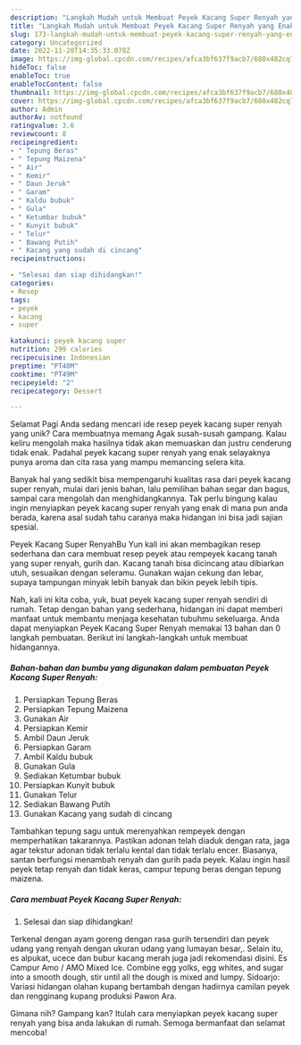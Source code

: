```yaml
---
description: "Langkah Mudah untuk Membuat Peyek Kacang Super Renyah yang Enak, Sempurna"
title: "Langkah Mudah untuk Membuat Peyek Kacang Super Renyah yang Enak, Sempurna"
slug: 173-langkah-mudah-untuk-membuat-peyek-kacang-super-renyah-yang-enak-sempurna
category: Uncategorized
date: 2022-11-20T14:35:33.078Z
image: https://img-global.cpcdn.com/recipes/afca3bf637f9acb7/680x482cq70/peyek-kacang-super-renyah-foto-resep-utama.jpg
hideToc: false
enableToc: true
enableTocContent: false
thumbnail: https://img-global.cpcdn.com/recipes/afca3bf637f9acb7/680x482cq70/peyek-kacang-super-renyah-foto-resep-utama.jpg
cover: https://img-global.cpcdn.com/recipes/afca3bf637f9acb7/680x482cq70/peyek-kacang-super-renyah-foto-resep-utama.jpg
author: Admin
authorAv: notfound
ratingvalue: 3.6
reviewcount: 8
recipeingredient:
- " Tepung Beras"
- " Tepung Maizena"
- " Air"
- " Kemir"
- " Daun Jeruk"
- " Garam"
- " Kaldu bubuk"
- " Gula"
- " Ketumbar bubuk"
- " Kunyit bubuk"
- " Telur"
- " Bawang Putih"
- " Kacang yang sudah di cincang"
recipeinstructions:

- "Selesai dan siap dihidangkan!"
categories:
- Resep
tags:
- peyek
- kacang
- super

katakunci: peyek kacang super 
nutrition: 299 calories
recipecuisine: Indonesian
preptime: "PT40M"
cooktime: "PT49M"
recipeyield: "2"
recipecategory: Dessert

---
```



Selamat Pagi Anda sedang mencari ide resep peyek kacang super renyah yang unik? Cara membuatnya memang Agak susah-susah gampang. Kalau keliru mengolah maka hasilnya tidak akan memuaskan dan justru cenderung tidak enak. Padahal peyek kacang super renyah yang enak selayaknya punya aroma dan cita rasa yang mampu memancing selera kita.


Banyak hal yang sedikit bisa mempengaruhi kualitas rasa dari peyek kacang super renyah, mulai dari jenis bahan, lalu pemilihan bahan segar dan bagus, sampai cara mengolah dan menghidangkannya. Tak perlu bingung kalau ingin menyiapkan peyek kacang super renyah yang enak di mana pun anda berada, karena asal sudah tahu caranya maka hidangan ini bisa jadi sajian spesial.

Peyek Kacang Super RenyahBu Yun kali ini akan membagikan resep sederhana dan cara membuat resep peyek atau rempeyek kacang tanah yang super renyah, gurih dan. Kacang tanah bisa dicincang atau dibiarkan utuh, sesuaikan dengan seleramu. Gunakan wajan cekung dan lebar, supaya tampungan minyak lebih banyak dan bikin peyek lebih tipis.


Nah, kali ini kita coba, yuk, buat peyek kacang super renyah sendiri di rumah. Tetap dengan bahan yang sederhana, hidangan ini dapat memberi manfaat untuk membantu menjaga kesehatan tubuhmu sekeluarga. Anda dapat menyiapkan Peyek Kacang Super Renyah memakai 13 bahan dan 0 langkah pembuatan. Berikut ini langkah-langkah untuk membuat hidangannya.

<!--inarticleads1-->

##### Bahan-bahan dan bumbu yang digunakan dalam pembuatan Peyek Kacang Super Renyah:

1. Persiapkan  Tepung Beras
1. Persiapkan  Tepung Maizena
1. Gunakan  Air
1. Persiapkan  Kemir
1. Ambil  Daun Jeruk
1. Persiapkan  Garam
1. Ambil  Kaldu bubuk
1. Gunakan  Gula
1. Sediakan  Ketumbar bubuk
1. Persiapkan  Kunyit bubuk
1. Gunakan  Telur
1. Sediakan  Bawang Putih
1. Gunakan  Kacang yang sudah di cincang


Tambahkan tepung sagu untuk merenyahkan rempeyek dengan memperhatikan takarannya. Pastikan adonan telah diaduk dengan rata, jaga agar tekstur adonan tidak terlalu kental dan tidak terlalu encer. Biasanya, santan berfungsi menambah renyah dan gurih pada peyek. Kalau ingin hasil peyek tetap renyah dan tidak keras, campur tepung beras dengan tepung maizena. 

<!--inarticleads2-->

##### Cara membuat Peyek Kacang Super Renyah:


1. Selesai dan siap dihidangkan!

Terkenal dengan ayam goreng dengan rasa gurih tersendiri dan peyek udang yang renyah dengan ukuran udang yang lumayan besar,. Selain itu, es alpukat, ucece dan bubur kacang merah juga jadi rekomendasi disini. Es Campur Amo / AMO Mixed Ice. Combine egg yolks, egg whites, and sugar into a smooth dough, stir until all the dough is mixed and lumpy. Sidoarjo: Variasi hidangan olahan kupang bertambah dengan hadirnya camilan peyek dan rengginang kupang produksi Pawon Ara. 

Gimana nih? Gampang kan? Itulah cara menyiapkan peyek kacang super renyah yang bisa anda lakukan di rumah. Semoga bermanfaat dan selamat mencoba!
